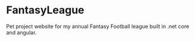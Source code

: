 # FantasyLeague
Pet project website for my annual Fantasy Football league built in .net core and angular. 
